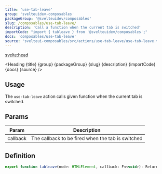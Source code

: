 ```yaml
---
title: 'use-tab-leave'
group: 'svelteuidev-composables'
packageGroup: '@svelteuidev/composables'
slug: /composables/use-tab-leave/
description: 'Call a function when the current tab is switched'
importCode: "import { tableave } from '@svelteuidev/composables';"
docs: 'composables/use-tab-leave'
source: 'svelteui-composables/src/actions/use-tab-leave/use-tab-leave.ts'
---
```


<script lang='ts'>
	import { Demo, ComposableDemos } from '@svelteuidev/demos';
	import { Heading } from "$lib/components";
  	import { base } from '$app/paths';
</script>

<svelte:head>

  <title>{title} - SvelteUI</title>
</svelte:head>

<Heading {title} {group} {packageGroup} {slug} {description} {importCode} {docs} {source} />

## Usage

The `use-tab-leave` action calls given function when the current tab is switched.

<Demo demo={ComposableDemos.useTabLeaveDemo.usage} />

## Params

| Param    | Description                                       |
| -------- | ------------------------------------------------- |
| callback | The callback to be fired when the tab is switched |

## Definition

```js
export function tableave(node: HTMLElement, callback: Fn<void>): ReturnType<Action>;
```
